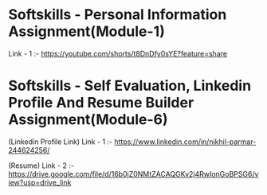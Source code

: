 # Softskills - Personal Information Assignment(Module-1)
Link - 1  :- https://youtube.com/shorts/t8DnDfy0sYE?feature=share

# Softskills - Self Evaluation, Linkedin Profile And Resume Builder Assignment(Module-6)
(Linkedin Profile Link) Link - 1 :- https://www.linkedin.com/in/nikhil-parmar-244624256/

(Resume) Link - 2 :- https://drive.google.com/file/d/16b0jZ0NMtZACAQGKv2j4RwIonGoBPSG6/view?usp=drive_link
